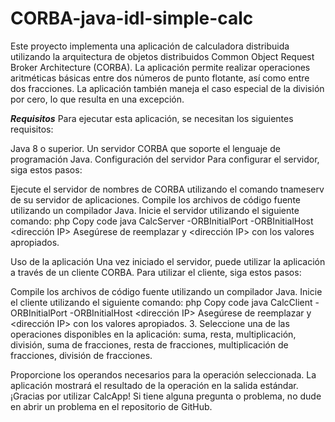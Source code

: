 CORBA-java-idl-simple-calc
==========================

Este proyecto implementa una aplicación de calculadora distribuida utilizando la arquitectura de objetos distribuidos Common Object Request Broker Architecture (CORBA). La aplicación permite realizar operaciones aritméticas básicas entre dos números de punto flotante, así como entre dos fracciones. La aplicación también maneja el caso especial de la división por cero, lo que resulta en una excepción.

***Requisitos***
Para ejecutar esta aplicación, se necesitan los siguientes requisitos:

Java 8 o superior.
Un servidor CORBA que soporte el lenguaje de programación Java.
Configuración del servidor
Para configurar el servidor, siga estos pasos:

Ejecute el servidor de nombres de CORBA utilizando el comando tnameserv de su servidor de aplicaciones.
Compile los archivos de código fuente utilizando un compilador Java.
Inicie el servidor utilizando el siguiente comando:
php
Copy code
java CalcServer -ORBInitialPort <puerto> -ORBInitialHost <dirección IP>
Asegúrese de reemplazar <puerto> y <dirección IP> con los valores apropiados.

Uso de la aplicación
Una vez iniciado el servidor, puede utilizar la aplicación a través de un cliente CORBA. Para utilizar el cliente, siga estos pasos:

Compile los archivos de código fuente utilizando un compilador Java.
Inicie el cliente utilizando el siguiente comando:
php
Copy code
java CalcClient -ORBInitialPort <puerto> -ORBInitialHost <dirección IP>
Asegúrese de reemplazar <puerto> y <dirección IP> con los valores apropiados.
3. Seleccione una de las operaciones disponibles en la aplicación: suma, resta, multiplicación, división, suma de fracciones, resta de fracciones, multiplicación de fracciones, división de fracciones.

Proporcione los operandos necesarios para la operación seleccionada.
La aplicación mostrará el resultado de la operación en la salida estándar.
¡Gracias por utilizar CalcApp! Si tiene alguna pregunta o problema, no dude en abrir un problema en el repositorio de GitHub.
